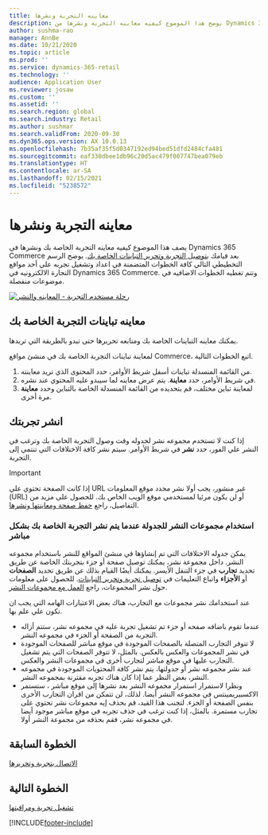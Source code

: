 ```yaml
---
title: معاينه التجربة ونشرها
description: يوضح هذا الموضوع كيفيه معاينه التجربة ونشرها من Dynamics 365 Commerce.
author: sushma-rao
manager: AnnBe
ms.date: 10/21/2020
ms.topic: article
ms.prod: ''
ms.service: dynamics-365-retail
ms.technology: ''
audience: Application User
ms.reviewer: josaw
ms.custom: ''
ms.assetid: ''
ms.search.region: global
ms.search.industry: Retail
ms.author: sushmar
ms.search.validFrom: 2020-09-30
ms.dyn365.ops.version: AX 10.0.13
ms.openlocfilehash: 7b35af35f5d0347192ed94bed51dfd2484cfa481
ms.sourcegitcommit: eaf330dbee1db96c20d5ac479f007747bea079eb
ms.translationtype: HT
ms.contentlocale: ar-SA
ms.lasthandoff: 02/15/2021
ms.locfileid: "5238572"
---
```

# <a name="preview-and-publish-an-experiment"></a>معاينه التجربة ونشرها

يصف هذا الموضوع كيفيه معاينه التجربة الخاصة بك ونشرها في Dynamics 365 Commerce بعد قيامك [بتوصيل التجربة وتحرير التباينات الخاصة بك](experimentation-connect-edit.md). يوضح الرسم التخطيطي التالي كافة الخطوات المتضمنة في اعداد وتشغيل تجربه علي أحد مواقع التجارة الالكترونيه في Dynamics 365 Commerce. وتتم تغطيه الخطوات الاضافيه في موضوعات منفصلة.

[![رحلة مستخدم التجربة - المعاينه والنشر](./media/experimentation_preview_publish.svg)](./media/experimentation_preview_publish.svg#lightbox)

## <a name="preview-your-experiment-variations"></a>معاينه تباينات التجربة الخاصة بك
يمكنك معاينه التباينات الخاصة بك ومتابعه تحريرها حتى تبدو بالطريقة التي تريدها.

لمعاينة تباينات التجربة الخاصة بك في منشئ مواقع Commerce، اتبع الخطوات التالية.

1. من القائمة المنسدلة تباينات أسفل شريط الأوامر، حدد المحتوى الذي تريد معاينته. 
1. في شريط الأوامر، حدد **معاينة**. يتم عرض معاينه لما سيبدو عليه المحتوي عند نشره.
1. لمعاينة تباين مختلف، قم بتحديده من القائمة المنسدلة الخاصة بالتباين وحدد **معاينة** مرة أخرى.

## <a name="publish-your-experiment"></a>انشر تجربتك
إذا كنت لا تستخدم مجموعه نشر لجدوله وقت وصول التجربة الخاصة بك وترغب في النشر علي الفور، حدد **نشر** في شريط الأوامر. سيتم نشر كافة الاختلافات التي تنتمي إلى التجربة.
    
> [!IMPORTANT]
> إذا كانت الصفحة تحتوي علي URL غير منشور، يجب أولا نشر محدد موقع المعلومات (URL) أو لن يكون مرئيا لمستخدمي موقع الويب الخاص بك. للحصول على مزيد من التفاصيل، راجع [حفظ صفحة ومعاينتها ونشرها](save-preview-publish-page.md).
    
### <a name="use-publish-groups-to-schedule-when-your-experiment-goes-live"></a>استخدام مجموعات النشر للجدولة عندما يتم نشر التجربة الخاصة بك بشكل مباشر
يمكن جدوله الاختلافات التي تم إنشاؤها في منشئ المواقع للنشر باستخدام مجموعه النشر. داخل مجموعة نشر، يمكنك توصيل صفحة أو جزء بتجربتك الخاصة عن طريق تحديد **تجارب** في جزء التنقل الأيسر. يمكنك أيضًا القيام بذلك عن طريق تحديد **الصفحات** أو **الأجزاء** واتباع التعليمات في [توصيل تجربة وتحرير التباينات](experimentation-connect-edit.md). للحصول على معلومات حول نشر المجموعات، راجع [العمل مع مجموعات النشر](publish-groups.md).

عند استخدامك نشر مجموعات مع التجارب، هناك بعض الاعتبارات الهامه التي يجب ان تكون علي علم بها.
- عندما تقوم باضافه صفحه أو جزء تم تشغيل تجربة عليه في مجموعه نشر، ستتم أزاله التجربة من الصفحة أو الجزء في مجموعه النشر.
- لا تتوفر التجارب المتصلة بالصفحات الموجودة في موقع مباشر للصفحات الموجودة في نشر المجموعات والعكس بالعكس. بالمثل، لا تتوفر الصفحات التي يتم تشغيل التجارب عليها في موقع مباشر لتجارب أخرى في مجموعات النشر والعكس.
- عند نشر مجموعه نشر أو جدولتها، يتم نشر كافة المحتويات الموجودة في مجموعه النشر، بغض النظر عما إذا كان هناك تجربه مقترنة بمجموعه النشر.
- ونظرا لاستمرار استمرار مجموعه النشر بعد نشرها إلى موقع مباشر ، ستستمر الاكسبيريمينتس في مجموعه النشر أيضا. لذلك، لن تتمكن من اقران التجارب الأخرى بنفس الصفحة أو الجزء. لتجنب هذا القيد، قم بحذف إيه مجموعات نشر تحتوي على تجارب مستمرة. بالمثل، إذا كنت ترغب في حذف تجربه في موقع مباشر موجود أيضا في مجموعه نشر، فقم بحذفه من مجموعة النشر أولا.

## <a name="previous-step"></a>الخطوة السابقة
[الاتصال بتجربة وتحريرها](experimentation-connect-edit.md)

## <a name="next-step"></a>الخطوة التالية
[تشغيل تجربة ومراقبتها](experimentation-run-monitor.md)


[!INCLUDE[footer-include](../includes/footer-banner.md)]